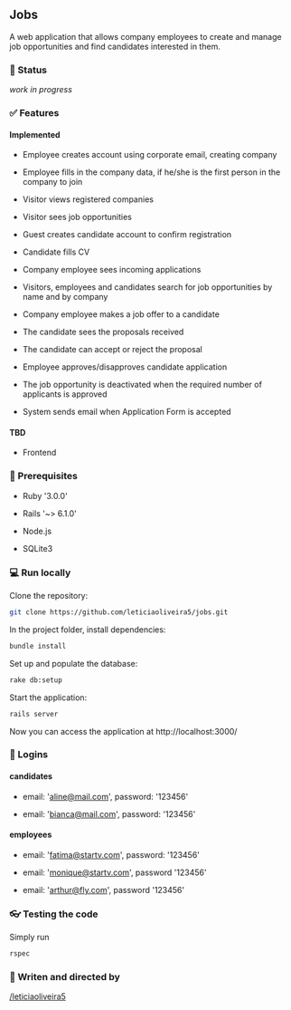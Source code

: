 ## Jobs

A web application that allows company employees to create and manage job opportunities and find candidates interested in them.

### :hammer: Status
_work in progress_

### :white_check_mark: Features

#### Implemented

* Employee creates account using corporate email, creating company

* Employee fills in the company data, if he/she is the first person in the company to join

* Visitor views registered companies

* Visitor sees job opportunities

* Guest creates candidate account to confirm registration

* Candidate fills CV

* Company employee sees incoming applications

* Visitors, employees and candidates search for job opportunities by name and by company

* Company employee makes a job offer to a candidate

* The candidate sees the proposals received

* The candidate can accept or reject the proposal

* Employee approves/disapproves candidate application

* The job opportunity is deactivated when the required number of applicants is approved

* System sends email when Application Form is accepted

#### TBD

* Frontend

### :gem: Prerequisites

* Ruby '3.0.0'

* Rails '~> 6.1.0'

* Node.js

* SQLite3

### :computer: Run locally

Clone the repository:

```bash
git clone https://github.com/leticiaoliveira5/jobs.git
```

In the project folder, install dependencies:

```bash
bundle install
```

Set up and populate the database:

```bash
rake db:setup
```

Start the application:

```bash
rails server
```

Now you can access the application at http://localhost:3000/

### :key: Logins

#### candidates

- email: 'aline@mail.com', password: '123456'

- email: 'bianca@mail.com', password: '123456'

#### employees

- email: 'fatima@startv.com', password: '123456'

- email: 'monique@startv.com', password '123456'

- email: 'arthur@fly.com', password '123456'

### :eyeglasses: Testing the code

Simply run

```bash
rspec
```

### :space_invader: Writen and directed by

  [/leticiaoliveira5](https://github.com/leticiaoliveira5)
